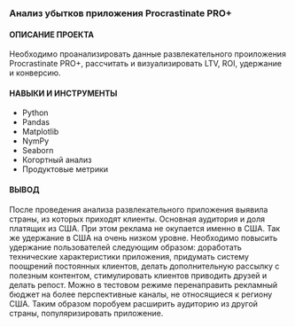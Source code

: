 ### Анализ убытков приложения Procrastinate PRO+


#### ОПИСАНИЕ ПРОЕКТА

Необходимо проанализировать данные развлекательного проиложения Procrastinate PRO+, рассчитать и визуализировать LTV, ROI, удержание и конверсию.

#### НАВЫКИ И ИНСТРУМЕНТЫ

+ Python
+ Pandas
+ Matplotlib
+ NymPy
+ Seaborn
+ Когортный анализ
+ Продуктовые метрики

#### ВЫВОД

После проведения анализа развлекательного приложения выявила страны, из которых приходят клиенты. Основная аудитория и доля платящих из США. При этом реклама не окупается именно в США. Так же удержание в США на очень низком уровне. Необходимо повысить удержание пользователей следующим образом: доработать технические характеристики приложения, придумать систему поощрений постоянных клиентов, делать дополнительную рассылку с полезным контентом,  стимулировать клиентов приводить друзей и делать репост. Можно в тестовом режиме перенаправить рекламный бюджет на более перспективные каналы, не относящиеся к региону США. Таким образом поробуем расширить аудиторию из другой страны, популяризировать приложение. 
